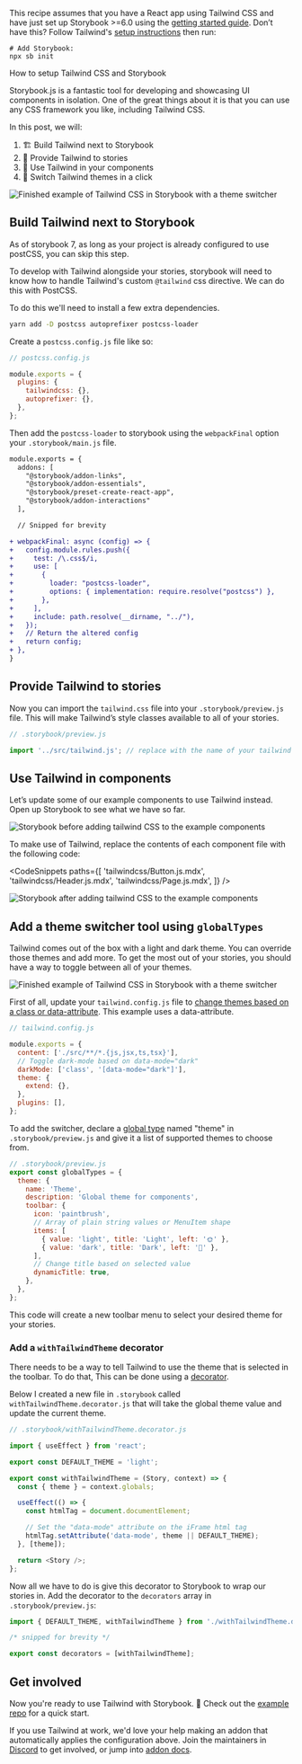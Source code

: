 <div class="aside aside__no-top">

This recipe assumes that you have a React app using Tailwind CSS and have just set up Storybook >=6.0 using the [getting started guide](/docs/react/get-started/install). Don’t have this? Follow Tailwind's [setup instructions](https://tailwindcss.com/docs/installation) then run:

```shell
# Add Storybook:
npx sb init
```

</div>

<RecipeHeader>

How to setup Tailwind CSS and Storybook

</RecipeHeader>

Storybook.js is a fantastic tool for developing and showcasing UI components in isolation. One of the great things about it is that you can use any CSS framework you like, including Tailwind CSS.

In this post, we will:

1. 🏗️ Build Tailwind next to Storybook
2. 🎁 Provide Tailwind to stories
3. 🧱 Use Tailwind in your components
4. 🎨 Switch Tailwind themes in a click

![Finished example of Tailwind CSS in Storybook with a theme switcher](https://user-images.githubusercontent.com/18172605/208201389-1f448dbb-978c-442e-9d6b-7bf3fea63e64.gif)

## Build Tailwind next to Storybook

<div class="aside aside__no-top">

As of storybook 7, as long as your project is already configured to use postCSS, you can skip this step.

</div>

To develop with Tailwind alongside your stories, storybook will need to know how to handle Tailwind's custom `@tailwind` css directive. We can do this with PostCSS.

To do this we'll need to install a few extra dependencies.

```sh
yarn add -D postcss autoprefixer postcss-loader

```

Create a `postcss.config.js` file like so:

```js
// postcss.config.js

module.exports = {
  plugins: {
    tailwindcss: {},
    autoprefixer: {},
  },
};
```

Then add the `postcss-loader` to storybook using the `webpackFinal` option your `.storybook/main.js` file.

```diff
module.exports = {
  addons: [
    "@storybook/addon-links",
    "@storybook/addon-essentials",
    "@storybook/preset-create-react-app",
    "@storybook/addon-interactions"
  ],

  // Snipped for brevity

+ webpackFinal: async (config) => {
+   config.module.rules.push({
+     test: /\.css$/i,
+     use: [
+       {
+         loader: "postcss-loader",
+         options: { implementation: require.resolve("postcss") },
+       },
+     ],
+     include: path.resolve(__dirname, "../"),
+   });
+   // Return the altered config
+   return config;
+ },
}
```

## Provide Tailwind to stories

Now you can import the `tailwind.css` file into your `.storybook/preview.js` file. This will make Tailwind’s style classes available to all of your stories.

```js
// .storybook/preview.js

import '../src/tailwind.js'; // replace with the name of your tailwind css file
```

## Use Tailwind in components

Let’s update some of our example components to use Tailwind instead. Open up Storybook to see what we have so far.

![Storybook before adding tailwind CSS to the example components](https://user-images.githubusercontent.com/18172605/208201413-ace25d53-880a-4580-a81a-3d628fba229e.gif)

To make use of Tailwind, replace the contents of each component file with the following code:

<!-- prettier-ignore-start -->

<CodeSnippets
    paths={[
        'tailwindcss/Button.js.mdx',
        'tailwindcss/Header.js.mdx',
        'tailwindcss/Page.js.mdx',
    ]}
/>

<!-- prettier-ignore-end -->

![Storybook after adding tailwind CSS to the example components](https://user-images.githubusercontent.com/18172605/208201423-c7ea9392-1851-4fc3-9968-6d05399c2e91.gif)

## Add a theme switcher tool using `globalTypes`

Tailwind comes out of the box with a light and dark theme. You can override those themes and add more. To get the most out of your stories, you should have a way to toggle between all of your themes.

![Finished example of Tailwind CSS in Storybook with a theme switcher](https://user-images.githubusercontent.com/18172605/208201389-1f448dbb-978c-442e-9d6b-7bf3fea63e64.gif)

First of all, update your `tailwind.config.js` file to [change themes based on a class or data-attribute](https://tailwindcss.com/docs/dark-mode#customizing-the-class-name). This example uses a data-attribute.

```js
// tailwind.config.js

module.exports = {
  content: ['./src/**/*.{js,jsx,ts,tsx}'],
  // Toggle dark-mode based on data-mode="dark"
  darkMode: ['class', '[data-mode="dark"]'],
  theme: {
    extend: {},
  },
  plugins: [],
};
```

To add the switcher, declare a [global type](/docs/react/essentials/toolbars-and-globals) named "theme" in `.storybook/preview.js` and give it a list of supported themes to choose from.

```js
// .storybook/preview.js
export const globalTypes = {
  theme: {
    name: 'Theme',
    description: 'Global theme for components',
    toolbar: {
      icon: 'paintbrush',
      // Array of plain string values or MenuItem shape
      items: [
        { value: 'light', title: 'Light', left: '🌞' },
        { value: 'dark', title: 'Dark', left: '🌛' },
      ],
      // Change title based on selected value
      dynamicTitle: true,
    },
  },
};
```

This code will create a new toolbar menu to select your desired theme for your stories.

### Add a `withTailwindTheme` decorator

There needs to be a way to tell Tailwind to use the theme that is selected in the toolbar. To do that, This can be done using a [decorator](/docs/vue/writing-stories/decorators).

Below I created a new file in `.storybook` called `withTailwindTheme.decorator.js` that will take the global theme value and update the current theme.

```js
// .storybook/withTailwindTheme.decorator.js

import { useEffect } from 'react';

export const DEFAULT_THEME = 'light';

export const withTailwindTheme = (Story, context) => {
  const { theme } = context.globals;

  useEffect(() => {
    const htmlTag = document.documentElement;

    // Set the "data-mode" attribute on the iFrame html tag
    htmlTag.setAttribute('data-mode', theme || DEFAULT_THEME);
  }, [theme]);

  return <Story />;
};
```

Now all we have to do is give this decorator to Storybook to wrap our stories in. Add the decorator to the `decorators` array in `.storybook/preview.js`:

```js
import { DEFAULT_THEME, withTailwindTheme } from './withTailwindTheme.decorator';

/* snipped for brevity */

export const decorators = [withTailwindTheme];
```

## Get involved

Now you're ready to use Tailwind with Storybook. 🎉 Check out the [example repo](https://github.com/Integrayshaun/storybook-tailwind-recipe-example) for a quick start.

If you use Tailwind at work, we'd love your help making an addon that automatically applies the configuration above. Join the maintainers in [Discord](https://discord.gg/storybook) to get involved, or jump into [addon docs](/docs/react/addons/introduction).
